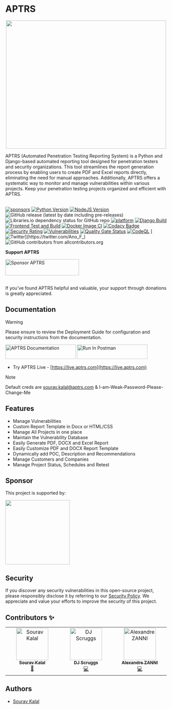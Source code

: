 

# APTRS
<p align="center">
  <img src="https://repository-images.githubusercontent.com/558932728/6a0fb8ea-a539-4ba6-8ef8-2ee7fb0b3f17" width="500" height="400"/>
</p>
APTRS (Automated Penetration Testing Reporting System) is a Python and Django-based automated reporting tool designed for penetration testers and security organizations. This tool streamlines the report generation process by enabling users to create PDF and Excel reports directly, eliminating the need for manual approaches. Additionally, APTRS offers a systematic way to monitor and manage vulnerabilities within various projects. Keep your penetration testing projects organized and efficient with APTRS.
<br/><br/>

[![sponsors](https://img.shields.io/github/sponsors/Anof-cyber)](https://github.com/sponsors/Anof-cyber)
[![Python Version](https://img.shields.io/badge/Python-3.9+-brightgreen)](https://www.python.org/downloads/release/python-391/)
[![NodeJS Version](https://img.shields.io/badge/NodeJS-18+-brightgreen)](https://nodejs.org/en/download/package-manager)
![GitHub release (latest by date including pre-releases)](https://img.shields.io/github/v/release/APTRS/APTRS?include_prereleases)
![Libraries.io dependency status for GitHub repo](https://img.shields.io/librariesio/github/APTRS/aptrs)
[![platform](https://img.shields.io/badge/platform-osx%2Flinux%2Fwindows-green.svg)](https://github.com/APTRS/APTRS)
[![Django Build](https://github.com/Anof-cyber/APTRS/actions/workflows/django.yml/badge.svg)](https://github.com/Anof-cyber/APTRS/actions/workflows/django.yml)
[![Frontend Test and Build](https://github.com/APTRS/APTRS/actions/workflows/frontend.yml/badge.svg)](https://github.com/APTRS/APTRS/actions/workflows/frontend.yml)
[![Docker Image CI](https://github.com/APTRS/APTRS/actions/workflows/docker.yml/badge.svg)](https://github.com/APTRS/APTRS/actions/workflows/docker.yml)
[![Codacy Badge](https://app.codacy.com/project/badge/Grade/fce97190bae94040823a2994c0722ea8)](https://app.codacy.com/gh/Anof-cyber/APTRS/dashboard?utm_source=gh&utm_medium=referral&utm_content=&utm_campaign=Badge_grade)
[![Security Rating](https://sonarcloud.io/api/project_badges/measure?project=Anof-cyber_APTRS&metric=security_rating&branch=main)](https://sonarcloud.io/summary/new_code?id=Anof-cyber_APTRS&branch=API)
[![Vulnerabilities](https://sonarcloud.io/api/project_badges/measure?project=Anof-cyber_APTRS&metric=vulnerabilities)](https://sonarcloud.io/summary/new_code?id=Anof-cyber_APTRS)
[![Quality Gate Status](https://sonarcloud.io/api/project_badges/measure?project=Anof-cyber_APTRS&metric=alert_status)](https://sonarcloud.io/summary/new_code?id=Anof-cyber_APTRS)
[![CodeQL](https://github.com/Anof-cyber/APTRS/actions/workflows/codeql.yml/badge.svg)](https://github.com/Anof-cyber/APTRS/actions/workflows/codeql.yml)
[![Twitter](https://img.shields.io/twitter/follow/ano_f_)](https://twitter.com/Ano_F_)
![GitHub contributors from allcontributors.org](https://img.shields.io/github/all-contributors/aptrs/aptrs)


**Support APTRS**


<a href="https://github.com/sponsors/APTRS"><img src="https://img.shields.io/static/v1?label=Sponsor&message=%E2%9D%A4&logo=GitHub&color=%23fe8e86" alt="Sponsor APTRS" width="230" height="50"></a>
<br/><br/>

If you've found APTRS helpful and valuable, your support through donations is greatly appreciated.


## Documentation

> [!WARNING]  
> Please ensure to review the Deployment Guide for configuration and security instructions from the documentation.



[<img src="https://i.ibb.co/qnssqbJ/doc.png" alt="APTRS Documentation" width="220" height="45">](https://aptrs.com) [<img src="https://run.pstmn.io/button.svg" alt="Run In Postman" width="220" height="45">](https://www.postman.com/aptrs-api)



- Try APTRS Live - [https://live.aptrs.com](https://live.aptrs.com)

> [!NOTE]  
> Default creds are sourav.kalal@aptrs.com & I-am-Weak-Password-Please-Change-Me







## Features
- Manage Vulnerabilities
- Custom Report Template in Docx or HTML/CSS
- Manage All Projects in one place
- Maintain the Vulnerability Database
- Easily Generate PDF, DOCX and Excel Report
- Easily Customize PDF and DOCX Report Template
- Dynamically add POC, Description and Recommendations
- Manage Customers and Companies
- Manage Project Status, Schedules and Retest


## Sponsor

<p>This project is supported by:</p>
<p>
  <a href="https://m.do.co/c/daa899c901f2">
    <img src="https://opensource.nyc3.cdn.digitaloceanspaces.com/attribution/assets/SVG/DO_Logo_horizontal_blue.svg" width="201px">
  </a>
</p>


## Security

If you discover any security vulnerabilities in this open-source project, please responsibly disclose it by referring to our [Security Policy](https://github.com/Anof-cyber/APTRS/security/policy). We appreciate and value your efforts to improve the security of this project.

## Contributors ✨

<!-- ALL-CONTRIBUTORS-LIST:START - Do not remove or modify this section -->
<!-- prettier-ignore-start -->
<!-- markdownlint-disable -->
<table>
  <tbody>
    <tr>
      <td align="center" valign="top" width="14.28%"><a href="https://souravkalal.tech/"><img src="https://avatars.githubusercontent.com/u/39705906?v=4?s=100" width="100px;" alt="Sourav Kalal"/><br /><sub><b>Sourav Kalal</b></sub></a><br /><a href="#maintenance-anof-cyber" title="Maintenance">🚧</a></td>
       <td align="center" valign="top" width="14.28%"><a href="https://github.com/djscruggs"><img src="https://avatars.githubusercontent.com/u/41671?v=4" width="100px;" alt="DJ Scruggs"/><br /><sub><b>DJ Scruggs</b></sub></a><br /><a href="https://github.com/APTRS/APTRS/commits?author=djscruggs" title="Code">💻</a></td>
       <td align="center" valign="top" width="14.28%"><a href="https://github.com/noraj"><img src="https://avatars.githubusercontent.com/u/16578570?v=4?s=100" width="100px;" alt="Alexandre ZANNI"/><br /><sub><b>Alexandre ZANNI</b></sub></a><br /><a href="https://github.com/APTRS/APTRS/commits?author=noraj" title="Code">💻</a></td>
    </tr>
  </tbody>
</table>


<!-- markdownlint-restore -->
<!-- prettier-ignore-end -->

<!-- ALL-CONTRIBUTORS-LIST:END -->


## Authors

- [Sourav Kalal](https://twitter.com/Ano_F_)
